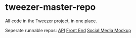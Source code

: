 # tweezer-master-repo
All code in the Tweezer project, in one place.

Seperate runnable repos:
[API](https://github.com/my-five-tender-toesies/ai-moderation-apis)
[Front End](https://github.com/my-five-tender-toesies/tweezer)
[Social Media Mockup](https://github.com/my-five-tender-toesies/tweezer-social-media)